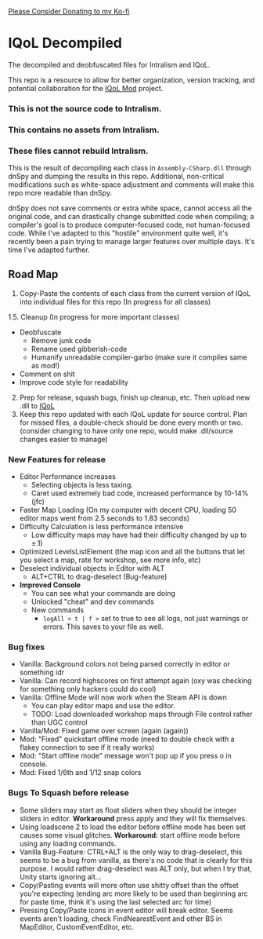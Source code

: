 [Please Consider Donating to my Ko-fi](https://ko-fi.com/dustdust)

# IQoL Decompiled
The decompiled and deobfuscated files for Intralism and IQoL.

This repo is a resource to allow for better organization, version tracking, and potential collaboration for the [IQoL Mod](https://github.com/FlyingRabidUnicornPig/IntralismQoLMod) project.

### This is not the source code to Intralism.
### This contains no assets from Intralism.
### These files cannot rebuild Intralism.

This is the result of decompiling each class in `Assembly-CSharp.dll` through dnSpy and dumping the results in this repo. Additional, non-critical modifications such as white-space adjustment and comments will make this repo more readable than dnSpy.

dnSpy does not save comments or extra white space, cannot access all the original code, and can drastically change submitted code when compiling; a compiler's goal is to produce computer-focused code, not human-focused code. While I've adapted to this "hostile" environment quite well, it's recently been a pain trying to manage larger features over multiple days. It's time I've adapted further.

## Road Map

1. Copy-Paste the contents of each class from the current version of IQoL into individual files for this repo (In progress for all classes)
 
1.5. Cleanup (In progress for more important classes)
  - Deobfuscate
     - Remove junk code
     - Rename used gibberish-code
     - Humanify unreadable compiler-garbo (make sure it compiles same as mod!)
  - Comment on shit
  - Improve code style for readability
2. Prep for release, squash bugs, finish up cleanup, etc. Then upload new .dll to [IQoL](https://github.com/FlyingRabidUnicornPig/IntralismQoLMod)
3. Keep this repo updated with each IQoL update for source control. Plan for missed files, a double-check should be done every month or two. (consider changing to have only one repo, would make .dll/source changes easier to manage)

### New Features for release
- Editor Performance increases
  - Selecting objects is less taxing.
  - Caret used extremely bad code, increased performance by 10-14% (jfc)
- Faster Map Loading (On my computer with decent CPU, loading 50 editor maps went from 2.5 seconds to 1.83 seconds)
 - Difficulty Calculation is less performance intensive
   - Low difficulty maps may have had their difficulty changed by up to ±.1)
 - Optimized LevelsListElement (the map icon and all the buttons that let you select a map, rate for workshop, see more info, etc)
- Deselect individual objects in Editor with ALT
  - ALT+CTRL to drag-deselect (Bug-feature)
- **Improved Console**
  - You can see what your commands are doing
  - Unlocked "cheat" and dev commands
  - New commands
    - `logAll < t | f >` set to true to see all logs, not just warnings or errors. This saves to your file as well.

### Bug fixes
- Vanilla: Background colors not being parsed correctly in editor or something idr
- Vanilla: Can record highscores on first attempt again (oxy was checking for something only hackers could do cool)
- Vanilla: Offline Mode will now work when the Steam API is down
  - You can play editor maps and use the editor.
  - TODO: Load downloaded workshop maps through File control rather than UGC control
- Vanilla/Mod: Fixed game over screen (again (again))
- Mod: "Fixed" quickstart offline mode (need to double check with a flakey connection to see if it really works)
- Mod: "Start offline mode" message won't pop up if you press o in console.
- Mod: Fixed 1/6th and 1/12 snap colors

### Bugs To Squash before release
- Some sliders may start as float sliders when they should be integer sliders in editor. **Workaround** press apply and they will fix themselves.
- Using loadscene 2 to load the editor before offline mode has been set causes some visual glitches. **Workaround:** start offline mode before using any loading commands.
- Vanilla Bug-Feature: CTRL+ALT is the only way to drag-deselect, this seems to be a bug from vanilla, as there's no code that is clearly for this purpose. I would rather drag-deselect was ALT only, but when I try that, Unity starts ignoring alt...
- Copy/Pasting events will more often use shitty offset than the offset you're expecting (ending arc more likely to be used than beginning arc for paste time, think it's using the last selected arc for time)
- Pressing Copy/Paste icons in event editor will break editor. Seems events aren't loading, check FindNearestEvent and other BS in MapEditor, CustomEventEditor, etc.
